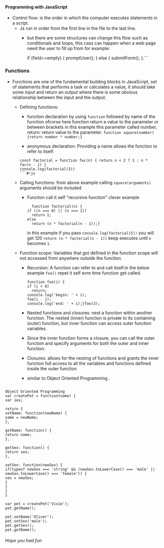 #### Programming with JavaScript

- Control flow: is the order in which the computer executes statements in a script.
  - Js run in order from the first line in the file to the last line.
    - but there are some structures can change this flow such as conditionals and loops, this cass can happen when a web page need the user to fill up from for example:

       if (field==empty) {
      promptUser();
      } else {
      submitForm();
      }.```

### Functions

- Functions are one of the fundamental building blocks in JavaScript, set of statements that performs a task or calculates a value, it should take some input and return an output where there is some obvious relationship between the input and the output.
  - Defining functions:
    - function declaration by using ```function``` followed by name of the function ofcorse here function return a value to the parameter or between brackets in this example this parameter called number, return: return value to the parameter.
      ```function square(number) {return number * number;}```

    - anonymous declaration: Providing a name allows the function to refer to itself.

    ``` anonymous declaration
    const factorial = function fac(n) { return n < 2 ? 1 : n * fac(n - 1) }
    console.log(factorial(3))
    ```#!js
  
  - Calling functions: from above example calling ```square(arguments)``` arguments should be included
    - Function call it self "recursive function"
      clever example

      ``` clever example
        function factorial(n) {
      if ((n === 0) || (n === 1))
        return 1;
      else
        return (n * factorial(n - 1));}
        ```

      in this example if you pass `console.log(factorial(5))` you will get 120
      `return (n * factorial(n - 1))` keep executes until `n` becomes `1`.
  - Function scope: Variables  that got defined in the function scope will not accessed     from anywhere outside the function.
    - Recursion: A function can refer to and call itself.in the below example `foo()` repet it self evre time function get called.
  
      ```  #!js
      function foo(i) {
      if (i < 0)
        return;
      console.log('begin: ' + i);
      foo(i - 1);
      console.log('end: ' + i);}foo(3); 
      ```

    - Nested functions and closures:  nest a function within another function. The nested (inner) function is private to its containing (outer) function, but inner function can access outer function variables.
    - Since the inner function forms a closure, you can call the outer function and specify arguments for both the outer and inner function:
    - Closures: allows for the nesting of functions and grants the inner function full access to all the variables and functions defined inside the outer function
    - similar to Object Oriented Programming .

```#!js

Object Oriented Programming 
var createPet = function(name) {
var sex;

return {
setName: function(newName) {
name = newName;
},

getName: function() {
return name;
},

getSex: function() {
return sex;
},

setSex: function(newSex) {
if(typeof newSex === 'string' && (newSex.toLowerCase() === 'male' ||
newSex.toLowerCase() === 'female')) {
sex = newSex;
}
}
}
}

var pet = createPet('Vivie');
pet.getName();                  

pet.setName('Oliver');
pet.setSex('male');
pet.getSex();                   
pet.getName();
```

###### Hope you had fun
